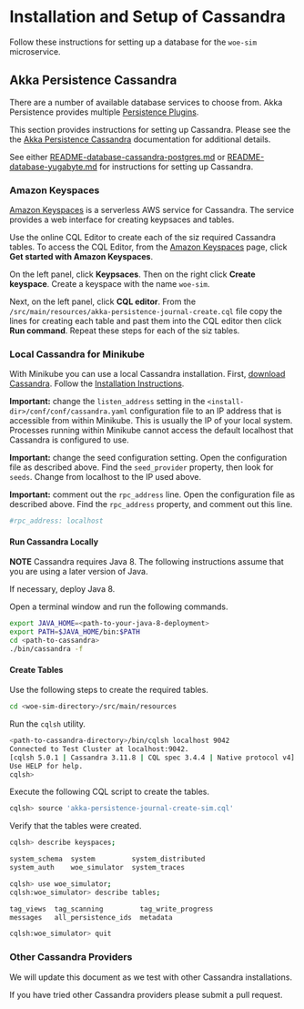 
# Installation and Setup of Cassandra

Follow these instructions for setting up a database for the `woe-sim` microservice.

## Akka Persistence Cassandra

There are a number of available database services to choose from. Akka Persistence provides multiple
[Persistence Plugins](https://doc.akka.io/docs/akka/current/persistence-plugins.html).

This section provides instructions for setting up Cassandra. Please see the the
[Akka Persistence Cassandra](https://doc.akka.io/docs/akka-persistence-cassandra/current/)
documentation for additional details.

See either
[README-database-cassandra-postgres.md](https://github.com/mckeeh3/woe-sim/blob/master/README-database-cassandra-postgres.md)
or
[README-database-yugabyte.md](https://github.com/mckeeh3/woe-sim/blob/master/README-database-yugabyte.md)
for instructions for setting up Cassandra.

### Amazon Keyspaces

[Amazon Keyspaces](https://aws.amazon.com/keyspaces/) is a serverless AWS service for Cassandra. The service provides a web interface for creating keypsaces and tables.

Use the online CQL Editor to create each of the siz required Cassandra tables. To access the CQL Editor, from the
[Amazon Keyspaces](https://aws.amazon.com/keyspaces/)
page, click **Get started with Amazon Keyspaces**.

On the left panel, click **Keypsaces**. Then on the right click **Create keyspace**. Create a keyspace  with the name `woe-sim`.

Next, on the left panel, click **CQL editor**. From the `/src/main/resources/akka-persistence-journal-create.cql` file copy the lines for creating each table and past them into the CQL editor then click **Run command**. Repeat these steps for each of the siz tables.

### Local Cassandra for Minikube

With Minikube you can use a local Cassandra installation. First,
[download Cassandra](https://cassandra.apache.org/download/). Follow the
[Installation Instructions](https://cassandra.apache.org/doc/latest/getting_started/installing.html).

**Important:** change the `listen_address` setting in the `<install-dir>/conf/conf/cassandra.yaml` configuration file to an IP address that is accessible from within Minikube. This is usually the IP of your local system. Processes running within Minikube cannot access the default localhost that Cassandra is configured to use.

**Important:** change the seed configuration setting. Open the configuration file as described above. Find the `seed_provider` property, then look for `seeds`. Change from localhost to the IP used above.

**Important:** comment out the `rpc_address` line. Open the configuration file as described above. Find the `rpc_address` property, and comment out this line.

~~~bash
#rpc_address: localhost
~~~

#### Run Cassandra Locally

**NOTE** Cassandra requires Java 8. The following instructions assume that you are using a later version of Java.

If necessary, deploy Java 8.

Open a terminal window and run the following commands.

~~~bash
export JAVA_HOME=<path-to-your-java-8-deployment>
export PATH=$JAVA_HOME/bin:$PATH
cd <path-to-cassandra>
./bin/cassandra -f
~~~

#### Create Tables

Use the following steps to create the required tables.

~~~bash
cd <woe-sim-directory>/src/main/resources
~~~

Run the `cqlsh` utility.

~~~bash
<path-to-cassandra-directory>/bin/cqlsh localhost 9042
Connected to Test Cluster at localhost:9042.
[cqlsh 5.0.1 | Cassandra 3.11.8 | CQL spec 3.4.4 | Native protocol v4]
Use HELP for help.
cqlsh>
~~~

Execute the following CQL script to create the tables.

~~~bash
cqlsh> source 'akka-persistence-journal-create-sim.cql'
~~~

Verify that the tables were created.

~~~bash
cqlsh> describe keyspaces;

system_schema  system         system_distributed
system_auth    woe_simulator  system_traces

cqlsh> use woe_simulator;
cqlsh:woe_simulator> describe tables;

tag_views  tag_scanning         tag_write_progress
messages   all_persistence_ids  metadata

cqlsh:woe_simulator> quit
~~~

### Other Cassandra Providers

We will update this document as we test with other Cassandra installations.

If you have tried other Cassandra providers please submit a pull request.
